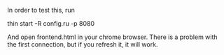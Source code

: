 In order to test this, run

thin start -R config.ru -p 8080

And open frontend.html in your chrome browser.
There is a problem with the first connection, but if you refresh it, it will work.